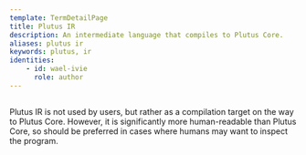 ```yaml
---
template: TermDetailPage
title: Plutus IR
description: An intermediate language that compiles to Plutus Core.
aliases: plutus ir
keywords: plutus, ir
identities: 
    - id: wael-ivie
      role: author
---
```

##

Plutus IR is not used by users, but rather as a compilation target on the way to Plutus Core. However, it is significantly more human-readable than Plutus Core, so should be preferred in cases where humans may want to inspect the program.
